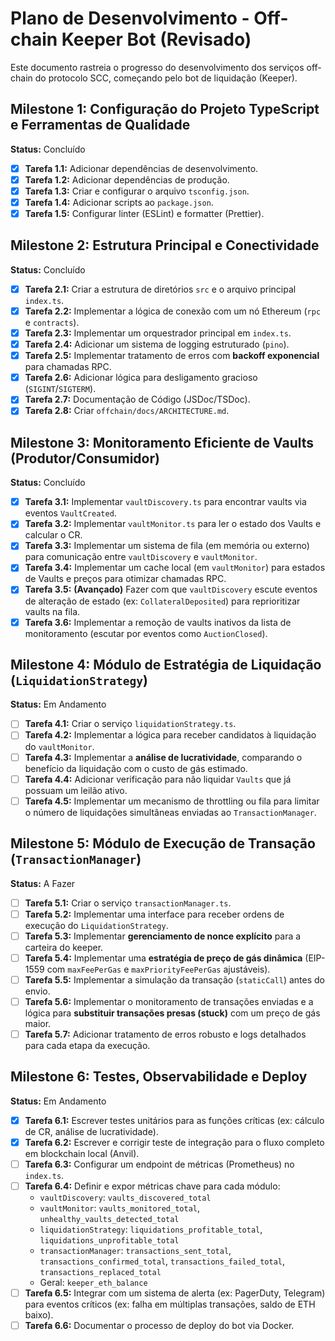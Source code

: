 # Plano de Desenvolvimento - Off-chain Keeper Bot (Revisado)

Este documento rastreia o progresso do desenvolvimento dos serviços off-chain do protocolo SCC, começando pelo bot de liquidação (Keeper).

## Milestone 1: Configuração do Projeto TypeScript e Ferramentas de Qualidade

**Status:** Concluído

-   [x] **Tarefa 1.1:** Adicionar dependências de desenvolvimento.
-   [x] **Tarefa 1.2:** Adicionar dependências de produção.
-   [x] **Tarefa 1.3:** Criar e configurar o arquivo `tsconfig.json`.
-   [x] **Tarefa 1.4:** Adicionar scripts ao `package.json`.
-   [x] **Tarefa 1.5:** Configurar linter (ESLint) e formatter (Prettier).

## Milestone 2: Estrutura Principal e Conectividade

**Status:** Concluído

-   [x] **Tarefa 2.1:** Criar a estrutura de diretórios `src` e o arquivo principal `index.ts`.
-   [x] **Tarefa 2.2:** Implementar a lógica de conexão com um nó Ethereum (`rpc` e `contracts`).
-   [x] **Tarefa 2.3:** Implementar um orquestrador principal em `index.ts`.
-   [x] **Tarefa 2.4:** Adicionar um sistema de logging estruturado (`pino`).
-   [x] **Tarefa 2.5:** Implementar tratamento de erros com **backoff exponencial** para chamadas RPC.
-   [x] **Tarefa 2.6:** Adicionar lógica para desligamento gracioso (`SIGINT`/`SIGTERM`).
-   [x] **Tarefa 2.7:** Documentação de Código (JSDoc/TSDoc).
-   [x] **Tarefa 2.8:** Criar `offchain/docs/ARCHITECTURE.md`.

## Milestone 3: Monitoramento Eficiente de Vaults (Produtor/Consumidor)

**Status:** Concluído

-   [x] **Tarefa 3.1:** Implementar `vaultDiscovery.ts` para encontrar vaults via eventos `VaultCreated`.
-   [x] **Tarefa 3.2:** Implementar `vaultMonitor.ts` para ler o estado dos Vaults e calcular o CR.
-   [x] **Tarefa 3.3:** Implementar um sistema de fila (em memória ou externo) para comunicação entre `vaultDiscovery` e `vaultMonitor`.
-   [x] **Tarefa 3.4:** Implementar um cache local (em `vaultMonitor`) para estados de Vaults e preços para otimizar chamadas RPC.
-   [x] **Tarefa 3.5:** **(Avançado)** Fazer com que `vaultDiscovery` escute eventos de alteração de estado (ex: `CollateralDeposited`) para reprioritizar vaults na fila.
-   [x] **Tarefa 3.6:** Implementar a remoção de vaults inativos da lista de monitoramento (escutar por eventos como `AuctionClosed`).

## Milestone 4: Módulo de Estratégia de Liquidação (`LiquidationStrategy`)

**Status:** Em Andamento

-   [ ] **Tarefa 4.1:** Criar o serviço `liquidationStrategy.ts`.
-   [ ] **Tarefa 4.2:** Implementar a lógica para receber candidatos à liquidação do `vaultMonitor`.
-   [ ] **Tarefa 4.3:** Implementar a **análise de lucratividade**, comparando o benefício da liquidação com o custo de gás estimado.
-   [ ] **Tarefa 4.4:** Adicionar verificação para não liquidar `Vaults` que já possuam um leilão ativo.
-   [ ] **Tarefa 4.5:** Implementar um mecanismo de throttling ou fila para limitar o número de liquidações simultâneas enviadas ao `TransactionManager`.

## Milestone 5: Módulo de Execução de Transação (`TransactionManager`)

**Status:** A Fazer

-   [ ] **Tarefa 5.1:** Criar o serviço `transactionManager.ts`.
-   [ ] **Tarefa 5.2:** Implementar uma interface para receber ordens de execução do `LiquidationStrategy`.
-   [ ] **Tarefa 5.3:** Implementar **gerenciamento de nonce explícito** para a carteira do keeper.
-   [ ] **Tarefa 5.4:** Implementar uma **estratégia de preço de gás dinâmica** (EIP-1559 com `maxFeePerGas` e `maxPriorityFeePerGas` ajustáveis).
-   [ ] **Tarefa 5.5:** Implementar a simulação da transação (`staticCall`) antes do envio.
-   [ ] **Tarefa 5.6:** Implementar o monitoramento de transações enviadas e a lógica para **substituir transações presas (stuck)** com um preço de gás maior.
-   [ ] **Tarefa 5.7:** Adicionar tratamento de erros robusto e logs detalhados para cada etapa da execução.

## Milestone 6: Testes, Observabilidade e Deploy

**Status:** Em Andamento

-   [x] **Tarefa 6.1:** Escrever testes unitários para as funções críticas (ex: cálculo de CR, análise de lucratividade).
-   [x] **Tarefa 6.2:** Escrever e corrigir teste de integração para o fluxo completo em blockchain local (Anvil).
-   [ ] **Tarefa 6.3:** Configurar um endpoint de métricas (Prometheus) no `index.ts`.
-   [ ] **Tarefa 6.4:** Definir e expor métricas chave para cada módulo:
    -   `vaultDiscovery`: `vaults_discovered_total`
    -   `vaultMonitor`: `vaults_monitored_total`, `unhealthy_vaults_detected_total`
    -   `liquidationStrategy`: `liquidations_profitable_total`, `liquidations_unprofitable_total`
    -   `transactionManager`: `transactions_sent_total`, `transactions_confirmed_total`, `transactions_failed_total`, `transactions_replaced_total`
    -   Geral: `keeper_eth_balance`
-   [ ] **Tarefa 6.5:** Integrar com um sistema de alerta (ex: PagerDuty, Telegram) para eventos críticos (ex: falha em múltiplas transações, saldo de ETH baixo).
-   [ ] **Tarefa 6.6:** Documentar o processo de deploy do bot via Docker.
